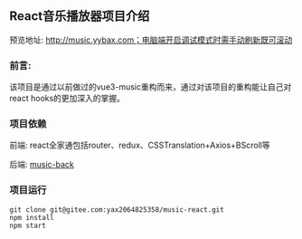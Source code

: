 ## React音乐播放器项目介绍
预览地址: http://music.yybax.com；电脑端开启调试模式时需手动刷新既可滚动

### 前言:

该项目是通过以前做过的vue3-music重构而来，通过对该项目的重构能让自己对react hooks的更加深入的掌握。

### 项目依赖

前端: react全家通包括router、redux、CSSTranslation+Axios+BScroll等

后端: [music-back](https://gitee.com/yax2064825358/music-back)

### 项目运行

```gitexclude
git clone git@gitee.com:yax2064825358/music-react.git
npm install
npm start
```
